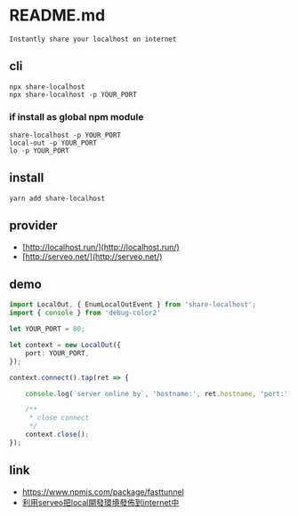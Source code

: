 # README.md

    Instantly share your localhost on internet

## cli

```
npx share-localhost
npx share-localhost -p YOUR_PORT
```

### if install as global npm module

```
share-localhost -p YOUR_PORT
local-out -p YOUR_PORT
lo -p YOUR_PORT
```

## install

```
yarn add share-localhost
```

## provider

- [http://localhost.run/](http://localhost.run/)
- [http://serveo.net/](http://serveo.net/)

## demo

```typescript
import LocalOut, { EnumLocalOutEvent } from 'share-localhost';
import { console } from 'debug-color2'

let YOUR_PORT = 80;

let context = new LocalOut({
	port: YOUR_PORT,
});

context.connect().tap(ret => {

	console.log(`server online by`, 'hostname:', ret.hostname, 'port:', ret.port);

	/**
	 * close connect
	 */
	context.close();
});
```

## link

- https://www.npmjs.com/package/fasttunnel
- [利用serveo把local開發環境發佈到internet中](https://guahsu.io/2018/06/expose-local-servers-to-the-internet-by-serveo/)
